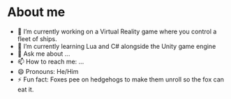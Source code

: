 # About me

- 🔭 I’m currently working on a Virtual Reality game where you control a fleet of ships.
- 🌱 I’m currently learning Lua and C# alongside the Unity game engine
- 💬 Ask me about ...
- 📫 How to reach me: ...
- 😄 Pronouns: He/Him
- ⚡ Fun fact: Foxes pee on hedgehogs to make them unroll so the fox can eat it.
